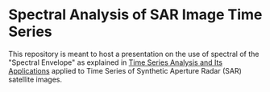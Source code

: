 # Spectral Analysis of SAR Image Time Series

This repository is meant to host a presentation on the use of spectral of the "Spectral Envelope" as explained in [Time Series Analysis and Its Applications](https://link.springer.com/book/10.1007/978-3-319-52452-8) applied to Time Series of Synthetic Aperture Radar (SAR) satellite images.